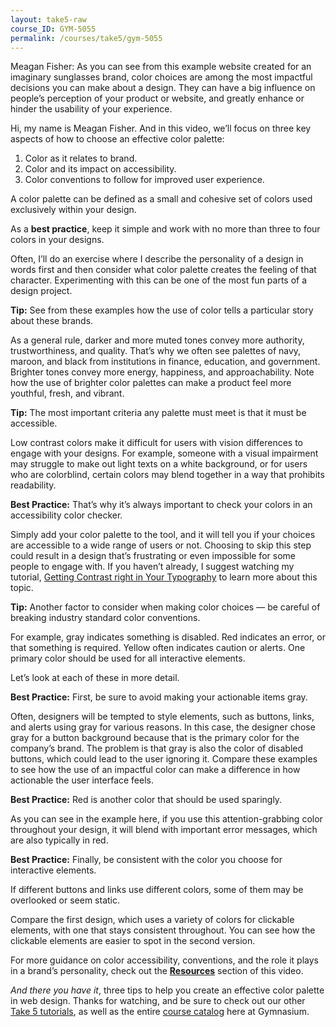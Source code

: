 ```yaml
---
layout: take5-raw
course_ID: GYM-5055
permalink: /courses/take5/gym-5055
---
```


Meagan Fisher: As you can see from this example website created for an imaginary sunglasses brand, color choices are among the most impactful decisions you can make about a design. They can have a big influence on people’s perception of your product or website, and greatly enhance or hinder the usability of your experience.

Hi, my name is Meagan Fisher. And in this video, we’ll focus on three key aspects of how to choose an effective color palette:

1. Color as it relates to brand.
2. Color and its impact on accessibility.
3. Color conventions to follow for improved user experience.

A color palette can be defined as a small and cohesive set of colors used exclusively within your design.

As a **best practice**, keep it simple and work with no more than three to four colors in your designs.

Often, I’ll do an exercise where I describe the personality of a design in words first and then consider what color palette creates the feeling of that character. Experimenting with this can be one of the most fun parts of a design project.

**Tip:** See from these examples how the use of color tells a particular story about these brands.

As a general rule, darker and more muted tones convey more authority, trustworthiness, and quality. That’s why we often see palettes of navy, maroon, and black from institutions in finance, education, and government. Brighter tones convey more energy, happiness, and approachability. Note how the use of brighter color palettes can make a product feel more youthful, fresh, and vibrant.

**Tip:** The most important criteria any palette must meet is that it must be accessible.

Low contrast colors make it difficult for users with vision differences to engage with your designs. For example, someone with a visual impairment may struggle to make out light texts on a white background, or for users who are colorblind, certain colors may blend together in a way that prohibits readability.

**Best Practice:** That’s why it’s always important to check your colors in an accessibility color checker.

Simply add your color palette to the tool, and it will tell you if your choices are accessible to a wide range of users or not. Choosing to skip this step could result in a design that’s frustrating or even impossible for some people to engage with. If you haven’t already, I suggest watching my tutorial, [Getting Contrast right in Your Typography][1] to learn more about this topic.

**Tip:** Another factor to consider when making color choices — be careful of breaking industry standard color conventions.

For example, gray indicates something is disabled. Red indicates an error, or that something is required. Yellow often indicates caution or alerts. One primary color should be used for all interactive elements.

Let’s look at each of these in more detail.

**Best Practice:** First, be sure to avoid making your actionable items gray.

Often, designers will be tempted to style elements, such as buttons, links, and alerts using gray for various reasons. In this case, the designer chose gray for a button background because that is the primary color for the company’s brand. The problem is that gray is also the color of disabled buttons, which could lead to the user ignoring it. Compare these examples to see how the use of an impactful color can make a difference in how actionable the user interface feels.

**Best Practice:** Red is another color that should be used sparingly.

As you can see in the example here, if you use this attention-grabbing color throughout your design, it will blend with important error messages, which are also typically in red.

**Best Practice:** Finally, be consistent with the color you choose for interactive elements.

If different buttons and links use different colors, some of them may be overlooked or seem static.

Compare the first design, which uses a variety of colors for clickable elements, with one that stays consistent throughout. You can see how the clickable elements are easier to spot in the second version.

For more guidance on color accessibility, conventions, and the role it plays in a brand’s personality, check out the [**Resources**](#tutorial-resources) section of this video.

*And there you have it*, three tips to help you create an effective color palette in web design. Thanks for watching, and be sure to check out our other [Take 5 tutorials][2], as well as the entire [course catalog][3] here at Gymnasium.

[1]: https://thegymnasium.com/courses/take5/getting-contrast-right-in-your-typography
[2]: https://thegymnasium.com/courses/take5
[3]: https://thegymnasium.com/courses
